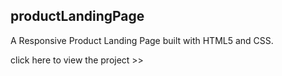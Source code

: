 ## productLandingPage
A Responsive Product Landing Page built with HTML5 and CSS.

click here to view the project >> 

